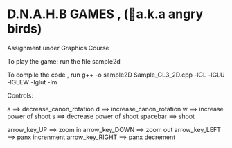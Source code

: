 # D.N.A.H.B GAMES , (a.k.a angry  birds)
Assignment under Graphics Course

To play the game:
run the file sample2d


To compile the code , run
g++ -o sample2D Sample_GL3_2D.cpp -lGL -lGLU -lGLEW -lglut -lm

Controls:

a ==> decrease_canon_rotation
d ==> increase_canon_rotation
w ==> increase power of shoot
s ==> decrease power of shoot
spacebar ==> shoot

arrow_key_UP ==> zoom in
arrow_key_DOWN ==> zoom out
arrow_key_LEFT ==> panx increnment
arrow_key_RIGHT ==> panx decrement
